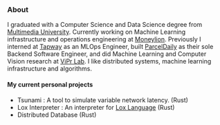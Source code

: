 ### About
I graduated with a Computer Science and Data Science degree from [Multimedia University](https://en.wikipedia.org/wiki/Multimedia_University). Currently working on Machine Learning infrastructure and operations engineering at [Moneylion](https://www.moneylion.com/). Previously I interned at [Tapway](https://gotapway.com/) as an MLOps Engineer, built [ParcelDaily](https://www.parceldaily.com/) as their sole Backend Software Engineer, and did Machine Learning and Computer Vision research at [ViPr Lab](https://viprlab.github.io/). I like distributed systems, machine learning infrastructure and algorithms.

#### My current personal projects
* Tsunami : A tool to simulate variable network latency. (Rust)
* Lox Interpreter : An interpreter for [Lox Language](https://craftinginterpreters.com/) (Rust)
* Distributed Database (Rust)

<!--[![Bala's GitHub stats](https://github-readme-stats.vercel.app/api?username=anirbanpranto&show_icons=true)](https://github.com/anirbanpranto/github-readme-stats -->

